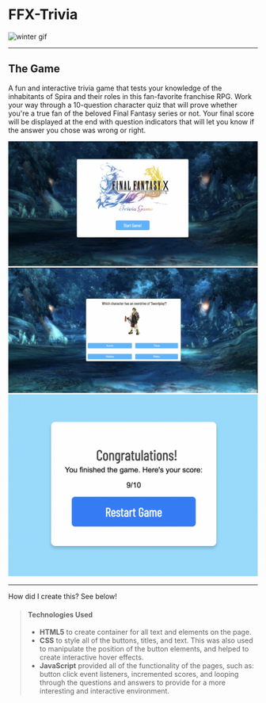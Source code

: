 # FFX-Trivia

![winter gif](https://media.giphy.com/media/lH99Q3q4sTHIA/giphy.gif)

---

## The Game

A fun and interactive trivia game that tests your knowledge of the inhabitants of Spira and their roles in this fan-favorite franchise RPG. Work your way through a 10-question character quiz that will prove whether you're a true fan of the beloved Final Fantasy series or not.
Your final score will be displayed at the end with question indicators that will let you know if the answer you chose was wrong or right.

![title screen](/images/titlescreen.PNG)
![question example](/images/questionexample.PNG)
![end screen](/images/endcard.PNG)

---

How did I create this? See below!

> #### Technologies Used
>
> - **HTML5** to create container for all text and elements on the page.
> - **CSS** to style all of the buttons, titles, and text. This was also used to manipulate the position of the button elements, and helped to create interactive hover effects.
> - **JavaScript** provided all of the functionality of the pages, such as: button click event listeners, incremented scores, and looping through the questions and answers to provide for a more interesting and interactive environment.
